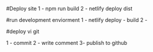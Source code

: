 #Deploy site 
1 - npm run build 
2 - netlify deploy dist 


#run development enviorment 
1 - netlify deploy - build 
2 - 



#deploy vi git


1 - commit 
2 - write comment 
3- publish to github 







